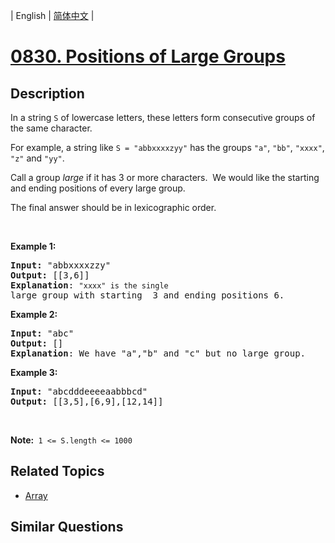 
| English | [简体中文](README.md) |

# [0830. Positions of Large Groups](https://leetcode-cn.com/problems/positions-of-large-groups/)

## Description

<p>In a string&nbsp;<code>S</code>&nbsp;of lowercase letters, these letters form consecutive groups of the same character.</p>

<p>For example, a string like <code>S = &quot;abbxxxxzyy&quot;</code> has the groups <code>&quot;a&quot;</code>, <code>&quot;bb&quot;</code>, <code>&quot;xxxx&quot;</code>, <code>&quot;z&quot;</code> and&nbsp;<code>&quot;yy&quot;</code>.</p>

<p>Call a group <em>large</em> if it has 3 or more characters.&nbsp; We would like the starting and ending positions of every large group.</p>

<p>The final answer should be in lexicographic order.</p>

<p>&nbsp;</p>

<p><strong>Example 1:</strong></p>

<pre>
<strong>Input: </strong>&quot;abbxxxxzzy&quot;
<strong>Output: </strong>[[3,6]]
<strong>Explanation</strong>: <code>&quot;xxxx&quot; is the single </code>large group with starting  3 and ending positions 6.
</pre>

<p><strong>Example 2:</strong></p>

<pre>
<strong>Input: </strong>&quot;abc&quot;
<strong>Output: </strong>[]
<strong>Explanation</strong>: We have &quot;a&quot;,&quot;b&quot; and &quot;c&quot; but no large group.
</pre>

<p><strong>Example 3:</strong></p>

<pre>
<strong>Input: </strong>&quot;abcdddeeeeaabbbcd&quot;
<strong>Output: </strong>[[3,5],[6,9],[12,14]]</pre>

<p>&nbsp;</p>

<p><strong>Note:&nbsp;</strong>&nbsp;<code>1 &lt;= S.length &lt;= 1000</code></p>


## Related Topics

- [Array](https://leetcode-cn.com/tag/array)

## Similar Questions


